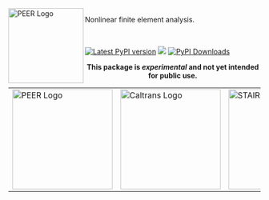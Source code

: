 
<img align="left" src="https://raw.githubusercontent.com/claudioperez/sdof/master/docs/assets/peer-black-300.png" width="150px" alt="PEER Logo">

Nonlinear finite element analysis.

<br>

<div style="align:center">

[![Latest PyPI version](https://img.shields.io/pypi/v/xara?logo=pypi)](https://pypi.python.org/pypi/xara)
[![](https://img.shields.io/conda/v/xara/xara?color=%23660505)](https://anaconda.org/xara/xara)
[![PyPI Downloads](https://img.shields.io/pypi/dm/xara)](https://pypi.org/project/xara)

</div>

<p style="text-align: center;">
<b>This package is <i>experimental</i> and not yet intended for public use.</b>
</p>


<table align="center" style="border: 0;">

 <tr style="background-color:rgba(0, 0, 0, 0);">
  <td style="background-color:rgba(0, 0, 0, 0);" >
    <a href="https://peer.berkeley.edu">
    <img src="https://raw.githubusercontent.com/claudioperez/sdof/master/docs/assets/peer-black-300.png"
         alt="PEER Logo" width="200"/>
    </a>
  </td>

  <td>
    <a href="https://dot.ca.gov/">
    <img src="https://raw.githubusercontent.com/claudioperez/sdof/master/docs/assets/Caltrans.svg.png"
         alt="Caltrans Logo" width="200"/>
    </a>
  </td>

  <td>
    <a href="https://stairlab.berkeley.edu">
    <img src="https://raw.githubusercontent.com/claudioperez/sdof/master/docs/assets/stairlab.svg"
         alt="STAIRlab Logo" width="200"/>
    </a>
  </td>
 
 </tr>
</table>

